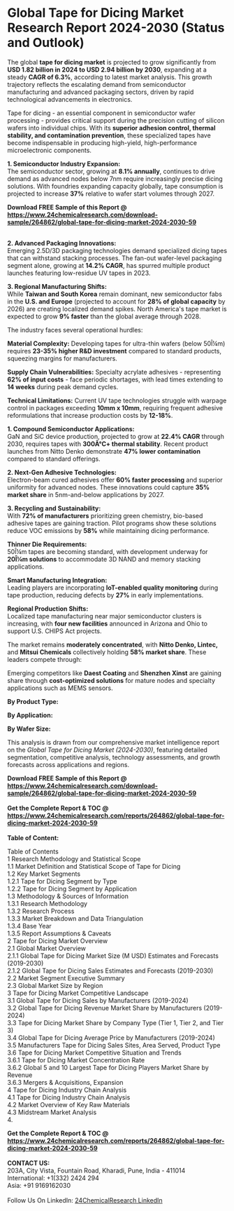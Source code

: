 <h1>Global Tape for Dicing Market Research Report 2024-2030 (Status and Outlook)</h1><p>The global <strong>tape for dicing market</strong> is projected to grow significantly from <strong>USD 1.82 billion in 2024 to USD 2.94 billion by 2030</strong>, expanding at a steady <strong>CAGR of 6.3%</strong>, according to latest market analysis. This growth trajectory reflects the escalating demand from semiconductor manufacturing and advanced packaging sectors, driven by rapid technological advancements in electronics.</p><p>Tape for dicing - an essential component in semiconductor wafer processing - provides critical support during the precision cutting of silicon wafers into individual chips. With its <strong>superior adhesion control, thermal stability, and contamination prevention</strong>, these specialized tapes have become indispensable in producing high-yield, high-performance microelectronic components.</p><p><strong>1. Semiconductor Industry Expansion:</strong><br>
The semiconductor sector, growing at <strong>8.1% annually</strong>, continues to drive demand as advanced nodes below 7nm require increasingly precise dicing solutions. With foundries expanding capacity globally, tape consumption is projected to increase <strong>37%</strong> relative to wafer start volumes through 2027.</p><div><b>Download FREE Sample of this Report @ 
            <a href="https://www.24chemicalresearch.com/download-sample/264862/global-tape-for-dicing-market-2024-2030-59">
            https://www.24chemicalresearch.com/download-sample/264862/global-tape-for-dicing-market-2024-2030-59</a></b></div><br><p><strong>2. Advanced Packaging Innovations:</strong><br>
Emerging 2.5D/3D packaging technologies demand specialized dicing tapes that can withstand stacking processes. The fan-out wafer-level packaging segment alone, growing at <strong>14.2% CAGR</strong>, has spurred multiple product launches featuring low-residue UV tapes in 2023.</p><p><strong>3. Regional Manufacturing Shifts:</strong><br>
While <strong>Taiwan and South Korea</strong> remain dominant, new semiconductor fabs in the <strong>U.S. and Europe</strong> (projected to account for <strong>28% of global capacity</strong> by 2026) are creating localized demand spikes. North America's tape market is expected to grow <strong>9% faster</strong> than the global average through 2028.</p><p>The industry faces several operational hurdles:</p><p><strong>Material Complexity:</strong> Developing tapes for ultra-thin wafers (below 50Î¼m) requires <strong>23-35% higher R&amp;D investment</strong> compared to standard products, squeezing margins for manufacturers.</p><p><strong>Supply Chain Vulnerabilities:</strong> Specialty acrylate adhesives - representing <strong>62% of input costs</strong> - face periodic shortages, with lead times extending to <strong>14 weeks</strong> during peak demand cycles.</p><p><strong>Technical Limitations:</strong> Current UV tape technologies struggle with warpage control in packages exceeding <strong>10mm x 10mm</strong>, requiring frequent adhesive reformulations that increase production costs by <strong>12-18%</strong>.</p><p><strong>1. Compound Semiconductor Applications:</strong><br>
GaN and SiC device production, projected to grow at <strong>22.4% CAGR</strong> through 2030, requires tapes with <strong>300Â°C+ thermal stability</strong>. Recent product launches from Nitto Denko demonstrate <strong>47% lower contamination</strong> compared to standard offerings.</p><p><strong>2. Next-Gen Adhesive Technologies:</strong><br>
Electron-beam cured adhesives offer <strong>60% faster processing</strong> and superior uniformity for advanced nodes. These innovations could capture <strong>35% market share</strong> in 5nm-and-below applications by 2027.</p><p><strong>3. Recycling and Sustainability:</strong><br>
With <strong>72% of manufacturers</strong> prioritizing green chemistry, bio-based adhesive tapes are gaining traction. Pilot programs show these solutions reduce VOC emissions by <strong>58%</strong> while maintaining dicing performance.</p><p><strong>Thinner Die Requirements:</strong><br>
	50Î¼m tapes are becoming standard, with development underway for <strong>20Î¼m solutions</strong> to accommodate 3D NAND and memory stacking applications.</p><p><strong>Smart Manufacturing Integration:</strong><br>
	Leading players are incorporating <strong>IoT-enabled quality monitoring</strong> during tape production, reducing defects by <strong>27%</strong> in early implementations.</p><p><strong>Regional Production Shifts:</strong><br>
	Localized tape manufacturing near major semiconductor clusters is increasing, with <strong>four new facilities</strong> announced in Arizona and Ohio to support U.S. CHIPS Act projects.</p><p>The market remains <strong>moderately concentrated</strong>, with <strong>Nitto Denko, Lintec,</strong> and <strong>Mitsui Chemicals</strong> collectively holding <strong>58% market share</strong>. These leaders compete through:</p><p>Emerging competitors like <strong>Daest Coating</strong> and <strong>Shenzhen Xinst</strong> are gaining share through <strong>cost-optimized solutions</strong> for mature nodes and specialty applications such as MEMS sensors.</p><p><strong>By Product Type:</strong></p><p><strong>By Application:</strong></p><p><strong>By Wafer Size:</strong></p><p>This analysis is drawn from our comprehensive market intelligence report on the <em>Global Tape for Dicing Market (2024-2030)</em>, featuring detailed segmentation, competitive analysis, technology assessments, and growth forecasts across applications and regions.</p><div><b>Download FREE Sample of this Report @ 
            <a href="https://www.24chemicalresearch.com/download-sample/264862/global-tape-for-dicing-market-2024-2030-59">
            https://www.24chemicalresearch.com/download-sample/264862/global-tape-for-dicing-market-2024-2030-59</a></b></div><br><div><b>Get the Complete Report & TOC @ 
            <a href="https://www.24chemicalresearch.com/reports/264862/global-tape-for-dicing-market-2024-2030-59">
            https://www.24chemicalresearch.com/reports/264862/global-tape-for-dicing-market-2024-2030-59</a></b></div><br>
            <b>Table of Content:</b><p>Table of Contents<br />
1 Research Methodology and Statistical Scope<br />
1.1 Market Definition and Statistical Scope of Tape for Dicing<br />
1.2 Key Market Segments<br />
1.2.1 Tape for Dicing Segment by Type<br />
1.2.2 Tape for Dicing Segment by Application<br />
1.3 Methodology & Sources of Information<br />
1.3.1 Research Methodology<br />
1.3.2 Research Process<br />
1.3.3 Market Breakdown and Data Triangulation<br />
1.3.4 Base Year<br />
1.3.5 Report Assumptions & Caveats<br />
2 Tape for Dicing Market Overview<br />
2.1 Global Market Overview<br />
2.1.1 Global Tape for Dicing Market Size (M USD) Estimates and Forecasts (2019-2030)<br />
2.1.2 Global Tape for Dicing Sales Estimates and Forecasts (2019-2030)<br />
2.2 Market Segment Executive Summary<br />
2.3 Global Market Size by Region<br />
3 Tape for Dicing Market Competitive Landscape<br />
3.1 Global Tape for Dicing Sales by Manufacturers (2019-2024)<br />
3.2 Global Tape for Dicing Revenue Market Share by Manufacturers (2019-2024)<br />
3.3 Tape for Dicing Market Share by Company Type (Tier 1, Tier 2, and Tier 3)<br />
3.4 Global Tape for Dicing Average Price by Manufacturers (2019-2024)<br />
3.5 Manufacturers Tape for Dicing Sales Sites, Area Served, Product Type<br />
3.6 Tape for Dicing Market Competitive Situation and Trends<br />
3.6.1 Tape for Dicing Market Concentration Rate<br />
3.6.2 Global 5 and 10 Largest Tape for Dicing Players Market Share by Revenue<br />
3.6.3 Mergers & Acquisitions, Expansion<br />
4 Tape for Dicing Industry Chain Analysis<br />
4.1 Tape for Dicing Industry Chain Analysis<br />
4.2 Market Overview of Key Raw Materials<br />
4.3 Midstream Market Analysis<br />
4.</p><div><b>Get the Complete Report & TOC @ 
            <a href="https://www.24chemicalresearch.com/reports/264862/global-tape-for-dicing-market-2024-2030-59">
            https://www.24chemicalresearch.com/reports/264862/global-tape-for-dicing-market-2024-2030-59</a></b></div><br><b>CONTACT US:</b><br>
            203A, City Vista, Fountain Road, Kharadi, Pune, India - 411014<br>
            International: +1(332) 2424 294<br>
            Asia: +91 9169162030 <br><br>
            Follow Us On LinkedIn: <a href="https://www.linkedin.com/company/24chemicalresearch/">24ChemicalResearch LinkedIn</a>